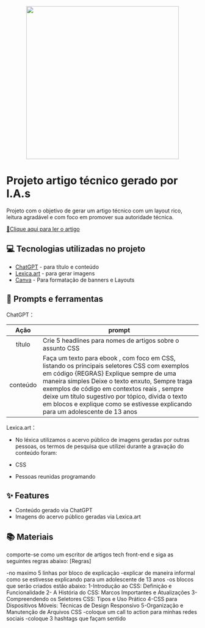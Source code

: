 <p align="center">
  <img 
    src="https://delta-dev-software.fr/wp-content/uploads/2024/05/CSS-Logo-1536x960.png"
    width="400"  
  />
</p>


# Projeto artigo técnico gerado por I.A.s


Projeto com o objetivo de gerar um artigo técnico com um layout rico, leitura agradável e com foco em promover sua autoridade técnica.

<a href="https://web.dio.me/articles/o-que-e-css-e-sua-importancia-no-desenvolvimento-web?back=%2Farticles&page=1&order=oldest" title="View PDF now"> 📕Clique aqui para ler o artigo</a>

## 💻 Tecnologias utilizadas no projeto

- [ChatGPT](https://chat.openai.com/) - para título e conteúdo
- [Lexica.art](https://lexica.art/) - para gerar imagens
- [Canva](https://www.canva.com/) - Para formatação de banners e Layouts

## 📄 Prompts e ferramentas


ChatGPT：

|   Ação   | prompt                                                                                                                                                                                                                                                                         |
| :------: | ------------------------------------------------------------------------------------------------------------------------------------------------------------------------------------------------------------------------------------------------------------------------------ |
|  título  | Crie 5 headlines para nomes de artigos sobre o assunto CSS                                                                                                                                                                                                    |
| conteúdo | Faça um texto para ebook , com foco em CSS, listando os principais seletores CSS com exemplos em código {REGRAS} Explique sempre de uma maneira simples Deixe o texto enxuto, Sempre traga exemplos de código em contextos reais , sempre deixe um título sugestivo por tópico, divida o texto em blocos e explique como se estivesse explicando para um adolescente de 13 anos |


Lexica.art：

- No léxica utilizamos o acervo público de imagens geradas por outras pessoas, os termos de pesquisa que utilizei durante a gravação do conteúdo foram:

- CSS
- Pessoas reunidas programando




## ✨ Features

- Conteúdo gerado via ChatGPT
- Imagens do acervo público geradas via Lexica.art

## 📚 Materiais

comporte-se como um escritor de artigos tech front-end e siga as seguintes regras abaixo:
 [Regras]

-no maximo 5 linhas por bloco de explicação
-explicar de maneira informal como se estivesse explicando para um adolescente de 13 anos
-os blocos que serão criados estão abaixo:
1-Introdução ao CSS: Definição e Funcionalidade
2- A História do CSS: Marcos Importantes e Atualizações
3-Compreendendo os Seletores CSS: Tipos e Uso Prático
4-CSS para Dispositivos Móveis: Técnicas de Design Responsivo
5-Organização e Manutenção de Arquivos CSS
-coloque um call to action para minhas redes sociais
-coloque 3 hashtags que façam sentido





